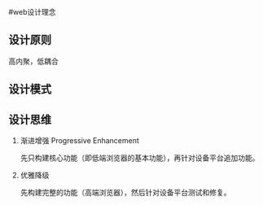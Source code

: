 #web设计理念
## 设计原则
高内聚，低耦合
## 设计模式
## 设计思维
1. 渐进增强 Progressive Enhancement

    先只构建核心功能（即低端浏览器的基本功能），再针对设备平台追加功能。
2. 优雅降级
 
    先构建完整的功能（高端浏览器），然后针对设备平台测试和修复。